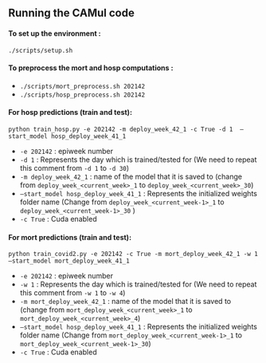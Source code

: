 ## Running the CAMul code

#### To set up the environment : 

`./scripts/setup.sh`



#### To preprocess the mort and hosp computations :

* `./scripts/mort_preprocess.sh 202142`
* `./scripts/hosp_preprocess.sh 202142`



#### For hosp predictions (train and test):

`python train_hosp.py -e 202142 -m deploy_week_42_1 -c True -d 1  —start_model hosp_deploy_week_41_1`
* `-e 202142`  :  epiweek number
* `-d 1`  :  Represents the day which is trained/tested for (We need to repeat this comment from `-d 1` to `-d 30`)
* `-m deploy_week_42_1` :  name of the model that it is saved to (change from `deploy_week_<current_week>_1`  to `deploy_week_<current_week>_30`)
* `—start_model hosp_deploy_week_41_1`  :  Represents the initialized weights folder name (Change from `deploy_week_<current_week-1>_1`  to `deploy_week_<current_week-1>_30` )
* `-c True`  :  Cuda enabled




#### For mort predictions (train and test):

`python train_covid2.py -e 202142 -c True -m mort_deploy_week_42_1 -w 1 —start_model mort_deploy_week_41_1`

* `-e 202142`  :  epiweek number
* `-w 1`  :  Represents the day which is trained/tested for (We need to repeat this comment from `-w 1` to `-w 4`)
* `-m mort_deploy_week_42_1`  :  name of the model that it is saved to (change from `mort_deploy_week_<current_week>_1`  to `mort_deploy_week_<current_week>_4`)
* `—start_model hosp_deploy_week_41_1`  :  Represents the initialized weights folder name (Change from `mort_deploy_week_<current_week-1>_1`  to `mort_deploy_week_<current_week-1>_30`)
* `-c True` :  Cuda enabled
